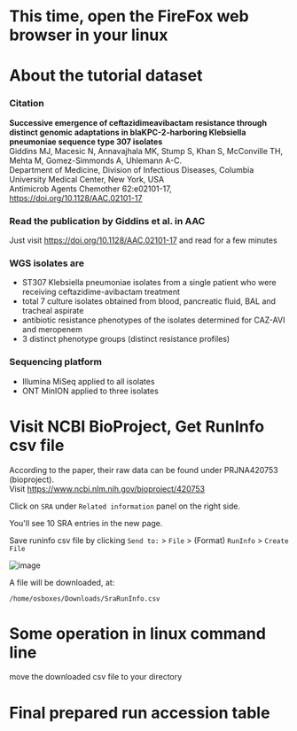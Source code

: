 # This time, open the FireFox web browser in your linux 


# About the tutorial dataset

### Citation

__Successive emergence of ceftazidimeavibactam resistance through distinct genomic adaptations in blaKPC-2-harboring Klebsiella pneumoniae sequence type 307 isolates__\
Giddins MJ, Macesic N, Annavajhala MK, Stump S, Khan S, McConville TH, Mehta M, Gomez-Simmonds A, Uhlemann A-C.\
Department of Medicine, Division of Infectious Diseases, Columbia University Medical Center, New York, USA\
Antimicrob Agents Chemother 62:e02101-17, https://doi.org/10.1128/AAC.02101-17


### Read the publication by Giddins et al. in AAC 

Just visit https://doi.org/10.1128/AAC.02101-17 and read for a few minutes


### WGS isolates are

- ST307 Klebsiella pneumoniae isolates from a single patient who were receiving ceftazidime-avibactam treatment
- total 7 culture isolates obtained from blood, pancreatic fluid, BAL and tracheal aspirate
- antibiotic resistance phenotypes of the isolates determined for CAZ-AVI and meropenem
- 3 distinct phenotype groups (distinct resistance profiles)

### Sequencing platform
- Illumina MiSeq applied to all isolates
- ONT MinION applied to three isolates


# Visit NCBI BioProject, Get RunInfo csv file
According to the paper, their raw data can be found under PRJNA420753 (bioproject).\
Visit https://www.ncbi.nlm.nih.gov/bioproject/420753

Click on `SRA` under `Related information` panel on the right side.

You'll see 10 SRA entries in the new page.

Save runinfo csv file by clicking `Send to:` > `File` > (Format) `RunInfo` > `Create File`

![image](https://user-images.githubusercontent.com/49987638/144370206-c49c0154-2f38-46a1-9218-ee2762a6b90a.png)

A file will be downloaded, at:
```
/home/osboxes/Downloads/SraRunInfo.csv
```


# Some operation in linux command line

move the downloaded csv file to your directory


# Final prepared run accession table

